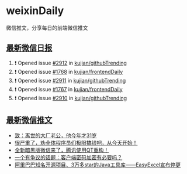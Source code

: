 # weixinDaily
微信推文，分享每日的前端微信推文

## [最新微信日报](https://github.com/kujian/weixinDaily/issues)

<!--START_SECTION:activity-->
1. ❗ Opened issue [#2912](https://github.com/kujian/githubTrending/issues/2912) in [kujian/githubTrending](https://github.com/kujian/githubTrending)
2. ❗ Opened issue [#1768](https://github.com/kujian/frontendDaily/issues/1768) in [kujian/frontendDaily](https://github.com/kujian/frontendDaily)
3. ❗ Opened issue [#2911](https://github.com/kujian/githubTrending/issues/2911) in [kujian/githubTrending](https://github.com/kujian/githubTrending)
4. ❗ Opened issue [#1767](https://github.com/kujian/frontendDaily/issues/1767) in [kujian/frontendDaily](https://github.com/kujian/frontendDaily)
5. ❗ Opened issue [#2910](https://github.com/kujian/githubTrending/issues/2910) in [kujian/githubTrending](https://github.com/kujian/githubTrending)
<!--END_SECTION:activity-->


## [最新微信推文](https://weixin.qdkfweb.cn/)

<!-- BLOG-POST-LIST:START -->
- [致：离世的大厂老公，他今年才31岁](https://weixin.qdkfweb.cn/58250.html)
- [很严重了，劝全体程序员们极限搞钱吧，从今天开始！](https://weixin.qdkfweb.cn/58264.html)
- [全新暗黑版微信来了，腾讯使用QT重构！](https://weixin.qdkfweb.cn/58265.html)
- [一个有争议的话题：客户端密码加密有必要吗？](https://weixin.qdkfweb.cn/58266.html)
- [阿里巴巴知名开源项目、3万多star的Java工具库——EasyExcel宣布停更](https://weixin.qdkfweb.cn/58268.html)
<!-- BLOG-POST-LIST:END -->